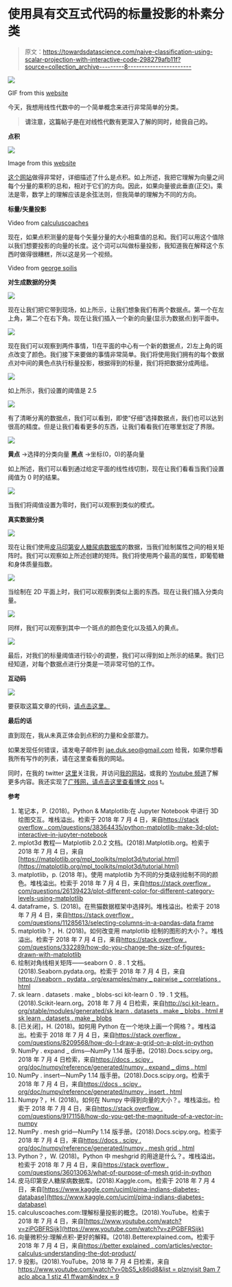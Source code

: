 # 使用具有交互式代码的标量投影的朴素分类

> 原文：<https://towardsdatascience.com/naive-classification-using-scalar-projection-with-interactive-code-298279afb11f?source=collection_archive---------8----------------------->

![](img/e7fa5523b5092b603d70b22caa13b38d.png)

GIF from this [website](https://giphy.com/gifs/vertical-ScGvGz8atuXgk)

今天，我想用线性代数中的一个简单概念来进行非常简单的分类。

> **请注意，这篇帖子是在对线性代数有更深入了解的同时，给我自己的。**

**点积**

![](img/a5338ddf19c12d4c6865b569aedb6da6.png)

Image from this [website](https://betterexplained.com/articles/vector-calculus-understanding-the-dot-product/)

[这个网站](https://betterexplained.com/articles/vector-calculus-understanding-the-dot-product/)做得非常好，详细描述了什么是点积。如上所述，我把它理解为向量之间每个分量的乘积的总和，相对于它们的方向。因此，如果向量彼此垂直(正交)。乘法是零，数学上的理解应该是余弦法则，但我简单的理解为不同的方向。

**标量/矢量投影**

Video from [calculuscoaches](https://www.youtube.com/channel/UCd2SfkpYdCcZb4BKTpMz-CQ)

现在，如果点积测量的是每个矢量分量的大小相乘值的总和。我们可以用这个值除以我们想要投影的向量的长度。这个词可以叫做标量投影，我知道我在解释这个东西时做得很糟糕，所以这是另一个视频。

Video from [george soilis](https://www.youtube.com/channel/UC6ZtR6ukKMKXV91GiU9L3OA)

**对生成数据的分类**

![](img/8a8c70e84d5e40037b22dada12e770c3.png)

现在让我们把它带到现场，如上所示，让我们想象我们有两个数据点。第一个在左上角，第二个在右下角。现在让我们插入一个新的向量(显示为数据点)到平面中。

![](img/b425c7f65b684f05fdc25e88dad43499.png)

现在我们可以观察到两件事情，1)在平面的中心有一个新的数据点，2)左上角的斑点改变了颜色。我们接下来要做的事情非常简单。我们将使用我们拥有的每个数据点对中间的黄色点执行标量投影，根据得到的标量，我们将把数据分成两组。

![](img/6ce05fa03f3031f77cb41a1f7bcdfd7a.png)

如上所示，我们设置的阈值是 2.5

![](img/8de093874a20763fc578bab662e308ce.png)

有了清晰分离的数据点，我们可以看到，即使“仔细”选择数据点，我们也可以达到很高的精度。但是让我们看看更多的东西，让我们看看我们在哪里划定了界限。

![](img/acb8fba792d10168b55df2bdc5ac7e9b.png)

**黄点** →选择的分类向量
**黑点** →坐标(0，0)的基向量

如上所述，我们可以看到通过给定平面的线性线切割，现在让我们看看当我们设置阈值为 0 时的结果。

![](img/15f6ec13d77790fb040a2a49eac05323.png)

当我们将阈值设置为零时，我们可以观察到类似的模式。

**真实数据分类**

![](img/d6c2c27be5a8ed3df9872ce80f0b6019.png)

现在让我们使用[皮马印第安人糖尿病数据库](https://www.kaggle.com/uciml/pima-indians-diabetes-database)的数据，当我们绘制属性之间的相关矩阵时。我们可以观察如上所述创建的矩阵。我们将使用两个最高的属性，即葡萄糖和身体质量指数。

![](img/b612f2396958a36117e9a2853803700e.png)

当绘制在 2D 平面上时，我们可以观察到类似上面的东西。现在让我们插入分类向量。

![](img/baee3df8145c12124ba8afb86f392d92.png)

同样，我们可以观察到其中一个斑点的颜色变化以及插入的黄点。

![](img/f3f84c7f00d3e3c67113b67136f35291.png)

最后，对我们的标量阈值进行较小的调整，我们可以得到如上所示的结果。我们已经知道，对每个数据点进行分类是一项非常可怕的工作。

**互动码**

![](img/aa2239c04f30f8cf55a5f13652ad9501.png)

要获取这篇文章的代码，[请点击这里。](https://github.com/JaeDukSeo/Daily-Neural-Network-Practice-2/blob/master/Understanding_Concepts/vector_projection/vector_basic.ipynb)

**最后的话**

直到现在，我从未真正体会到点积的力量和全部潜力。

如果发现任何错误，请发电子邮件到 jae.duk.seo@gmail.com 给我，如果你想看我所有写作的列表，请在这里查看我的网站。

同时，在我的 twitter [这里](https://twitter.com/JaeDukSeo)关注我，并访问[我的网站](https://jaedukseo.me/)，或我的 [Youtube 频道](https://www.youtube.com/c/JaeDukSeo)了解更多内容。我还实现了[广残网，请点击这里查看博文 pos](https://medium.com/@SeoJaeDuk/wide-residual-networks-with-interactive-code-5e190f8f25ec) t。

**参考**

1.  笔记本，P. (2018)。Python & Matplotlib:在 Jupyter Notebook 中进行 3D 绘图交互。堆栈溢出。检索于 2018 年 7 月 4 日，来自[https://stack overflow . com/questions/38364435/python-matplotlib-make-3d-plot-interactive-in-jupyter-notebook](https://stackoverflow.com/questions/38364435/python-matplotlib-make-3d-plot-interactive-in-jupyter-notebook)
2.  mplot3d 教程— Matplotlib 2.0.2 文档。(2018).Matplotlib.org。检索于 2018 年 7 月 4 日，来自[https://matplotlib.org/mpl_toolkits/mplot3d/tutorial.html](https://matplotlib.org/mpl_toolkits/mplot3d/tutorial.html)
3.  matplotlib，p. (2018 年)。使用 matplotlib 为不同的分类级别绘制不同的颜色。堆栈溢出。检索于 2018 年 7 月 4 日，来自[https://stack overflow . com/questions/26139423/plot-different-color-for-different-category-levels-using-matplotlib](https://stackoverflow.com/questions/26139423/plot-different-color-for-different-categorical-levels-using-matplotlib)
4.  dataframe，S. (2018)。在熊猫数据框架中选择列。堆栈溢出。检索于 2018 年 7 月 4 日，来自[https://stack overflow . com/questions/11285613/selecting-columns-in-a-pandas-data frame](https://stackoverflow.com/questions/11285613/selecting-columns-in-a-pandas-dataframe)
5.  matplotlib？，H. (2018)。如何改变用 matplotlib 绘制的图形的大小？。堆栈溢出。检索于 2018 年 7 月 4 日，来自[https://stack overflow . com/questions/332289/how-do-you-change-the-size-of-figures-drawn-with-matplotlib](https://stackoverflow.com/questions/332289/how-do-you-change-the-size-of-figures-drawn-with-matplotlib)
6.  绘制对角线相关矩阵——seaborn 0 . 8 . 1 文档。(2018).Seaborn.pydata.org。检索于 2018 年 7 月 4 日，来自[https://seaborn . pydata . org/examples/many _ pairwise _ correlations . html](https://seaborn.pydata.org/examples/many_pairwise_correlations.html)
7.  sk learn . datasets . make _ blobs-sci kit-learn 0 . 19 . 1 文档。(2018).Scikit-learn.org。2018 年 7 月 4 日检索，来自[http://sci kit-learn . org/stable/modules/generated/sk learn . datasets . make _ blobs . html # sk learn . datasets . make _ blobs](http://scikit-learn.org/stable/modules/generated/sklearn.datasets.make_blobs.html#sklearn.datasets.make_blobs)
8.  [已关闭]，H. (2018)。如何用 Python 在一个地块上画一个网格？。堆栈溢出。检索于 2018 年 7 月 4 日，来自[https://stack overflow . com/questions/8209568/how-do-I-draw-a-grid-on-a-plot-in-python](https://stackoverflow.com/questions/8209568/how-do-i-draw-a-grid-onto-a-plot-in-python)
9.  NumPy . expand _ dims—NumPy 1.14 版手册。(2018).Docs.scipy.org。2018 年 7 月 4 日检索，来自[https://docs . scipy . org/doc/numpy/reference/generated/numpy . expand _ dims . html](https://docs.scipy.org/doc/numpy/reference/generated/numpy.expand_dims.html)
10.  NumPy . insert—NumPy 1.14 版手册。(2018).Docs.scipy.org。检索于 2018 年 7 月 4 日，来自[https://docs . scipy . org/doc/numpy/reference/generated/numpy . insert . html](https://docs.scipy.org/doc/numpy/reference/generated/numpy.insert.html)
11.  Numpy？，H. (2018)。如何在 Numpy 中得到向量的大小？。堆栈溢出。检索于 2018 年 7 月 4 日，来自[https://stack overflow . com/questions/9171158/how-do-you-get-the-magnitude-of-a-vector-in-numpy](https://stackoverflow.com/questions/9171158/how-do-you-get-the-magnitude-of-a-vector-in-numpy)
12.  NumPy . mesh grid—NumPy 1.14 版手册。(2018).Docs.scipy.org。检索于 2018 年 7 月 4 日，来自[https://docs . scipy . org/doc/numpy/reference/generated/numpy . mesh grid . html](https://docs.scipy.org/doc/numpy/reference/generated/numpy.meshgrid.html)
13.  Python？，W. (2018)。Python 中 meshgrid 的用途是什么？。堆栈溢出。检索于 2018 年 7 月 4 日，来自[https://stack overflow . com/questions/36013063/what-of-purpose-of-mesh grid-in-python](https://stackoverflow.com/questions/36013063/what-is-purpose-of-meshgrid-in-python)
14.  皮马印第安人糖尿病数据库。(2018).Kaggle.com。检索于 2018 年 7 月 4 日，来自[https://www.kaggle.com/uciml/pima-indians-diabetes-database](https://www.kaggle.com/uciml/pima-indians-diabetes-database)
15.  calculuscoaches.com:理解标量投影的概念。(2018).YouTube。检索于 2018 年 7 月 4 日，来自[https://www.youtube.com/watch?v=ziPGBFRSijk](https://www.youtube.com/watch?v=ziPGBFRSijk)
16.  向量微积分:理解点积-更好的解释。(2018).Betterexplained.com。检索于 2018 年 7 月 4 日，来自[https://better explained . com/articles/vector-calculus-understanding-the-dot-product/](https://betterexplained.com/articles/vector-calculus-understanding-the-dot-product/)
17.  9 投影。(2018).YouTube。2018 年 7 月 4 日检索，来自[https://www.youtube.com/watch?v=0bS5_k86id8&list = plznyisit 9am 7 aclo abca 1 stjz 41 ffwam&index = 9](https://www.youtube.com/watch?v=0bS5_k86id8&list=PLZnyIsit9AM7acLo1abCA1STjZ41ffwaM&index=9)